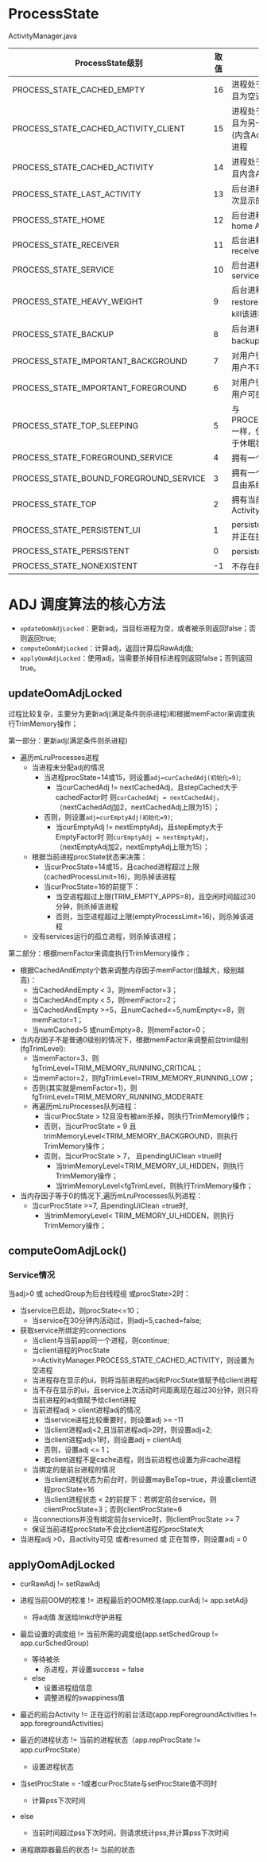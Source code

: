 

# ProcessState

ActivityManager.java 

| ProcessState级别                       | 取值 | 解释                                                         |
| -------------------------------------- | ---- | ------------------------------------------------------------ |
| PROCESS_STATE_CACHED_EMPTY             | 16   | 进程处于cached状态，且为空进程                               |
| PROCESS_STATE_CACHED_ACTIVITY_CLIENT   | 15   | 进程处于cached状态，且为另一个cached进程(内含Activity)的client进程 |
| PROCESS_STATE_CACHED_ACTIVITY          | 14   | 进程处于cached状态，且内含Activity                           |
| PROCESS_STATE_LAST_ACTIVITY            | 13   | 后台进程，且拥有上一次显示的Activity                         |
| PROCESS_STATE_HOME                     | 12   | 后台进程，且拥有home Activity                                |
| PROCESS_STATE_RECEIVER                 | 11   | 后台进程，且正在运行receiver                                 |
| PROCESS_STATE_SERVICE                  | 10   | 后台进程，且正在运行service                                  |
| PROCESS_STATE_HEAVY_WEIGHT             | 9    | 后台进程，但无法执行restore，因此尽量避免kill该进程          |
| PROCESS_STATE_BACKUP                   | 8    | 后台进程，正在运行backup/restore操作                         |
| PROCESS_STATE_IMPORTANT_BACKGROUND     | 7    | 对用户很重要的进程，用户不可感知其存在                       |
| PROCESS_STATE_IMPORTANT_FOREGROUND     | 6    | 对用户很重要的进程，用户可感知其存在                         |
| PROCESS_STATE_TOP_SLEEPING             | 5    | 与PROCESS_STATE_TOP一样，但此时设备正处于休眠状态            |
| PROCESS_STATE_FOREGROUND_SERVICE       | 4    | 拥有一个前台Service                                          |
| PROCESS_STATE_BOUND_FOREGROUND_SERVICE | 3    | 拥有一个前台Service，且由系统绑定                            |
| PROCESS_STATE_TOP                      | 2    | 拥有当前用户可见的top Activity                               |
| PROCESS_STATE_PERSISTENT_UI            | 1    | persistent系统进程，并正在执行UI操作                         |
| PROCESS_STATE_PERSISTENT               | 0    | persistent系统进程                                           |
| PROCESS_STATE_NONEXISTENT              | -1   | 不存在的进程                                                 |

# ADJ 调度算法的核心方法

- `updateOomAdjLocked`：更新adj，当目标进程为空，或者被杀则返回false；否则返回true;
- `computeOomAdjLocked`：计算adj，返回计算后RawAdj值;
- `applyOomAdjLocked`：使用adj，当需要杀掉目标进程则返回false；否则返回true。



## updateOomAdjLocked

过程比较复杂，主要分为更新adj(满足条件则杀进程)和根据memFactor来调度执行TrimMemory操作； 

第一部分：更新adj(满足条件则杀进程) 

- 遍历mLruProcesses进程 
  - 当进程未分配adj的情况
    - 当进程procState=14或15，则设置`adj=curCachedAdj(初始化=9)`; 
      - 当curCachedAdj != nextCachedAdj，且stepCached大于cachedFactor时 则`curCachedAdj = nextCachedAdj`，（nextCachedAdj加2，nextCachedAdj上限为15）；
    - 否则，则设置`adj=curEmptyAdj(初始化=9)`; 
      - 当curEmptyAdj != nextEmptyAdj，且stepEmpty大于EmptyFactor时 则`curEmptyAdj = nextEmptyAdj`，（nextEmptyAdj加2，nextEmptyAdj上限为15）；
  - 根据当前进程procState状态来决策： 
    - 当curProcState=14或15，且cached进程超过上限(cachedProcessLimit=16)，则杀掉该进程
    - 当curProcState=16的前提下： 
      - 当空进程超过上限(TRIM_EMPTY_APPS=8)，且空闲时间超过30分钟，则杀掉该进程
      - 否则，当空进程超过上限(emptyProcessLimit=16)，则杀掉该进程
  - 没有services运行的孤立进程，则杀掉该进程；

第二部分：根据memFactor来调度执行TrimMemory操作； 

- 根据CachedAndEmpty个数来调整内存因子memFactor(值越大，级别越高)： 
  - 当CachedAndEmpty < 3，则memFactor=3；
  - 当CachedAndEmpty < 5，则memFactor=2；
  - 当CachedAndEmpty >=5，且numCached<=5,numEmpty<=8，则memFactor=1；
  - 当numCached>5 或numEmpty>8，则memFactor=0；
- 当内存因子不是普通0级别的情况下，根据memFactor来调整前台trim级别(fgTrimLevel): 
  - 当memFactor=3，则fgTrimLevel=TRIM_MEMORY_RUNNING_CRITICAL；
  - 当memFactor=2，则fgTrimLevel=TRIM_MEMORY_RUNNING_LOW；
  - 否则(其实就是memFactor=1)，则fgTrimLevel=TRIM_MEMORY_RUNNING_MODERATE 
  - 再遍历mLruProcesses队列进程： 
    - 当curProcState > 12且没有被am杀掉，则执行TrimMemory操作；
    - 否则，当curProcState = 9 且trimMemoryLevel<TRIM_MEMORY_BACKGROUND，则执行TrimMemory操作；
    - 否则，当curProcState > 7， 且pendingUiClean =true时 
      - 当trimMemoryLevel<TRIM_MEMORY_UI_HIDDEN，则执行TrimMemory操作；
      - 当trimMemoryLevel<fgTrimLevel，则执行TrimMemory操作；
- 当内存因子等于0的情况下,遍历mLruProcesses队列进程： 
  - 当curProcState >=7, 且pendingUiClean =true时, 
    - 当trimMemoryLevel< TRIM_MEMORY_UI_HIDDEN，则执行TrimMemory操作；

## computeOomAdjLock()

### Service情况

当adj>0 或 schedGroup为后台线程组 或procState>2时： 

- 当service已启动，则procState<=10； 
  - 当service在30分钟内活动过，则adj=5,cached=false;
- 获取service所绑定的connections 
  - 当client与当前app同一个进程，则continue;
  - 当client进程的ProcState >=ActivityManager.PROCESS_STATE_CACHED_ACTIVITY，则设置为空进程
  - 当进程存在显示的ui，则将当前进程的adj和ProcState值赋予给client进程
  - 当不存在显示的ui，且service上次活动时间距离现在超过30分钟，则只将当前进程的adj值赋予给client进程
  - 当前进程adj > client进程adj的情况 
    - 当service进程比较重要时，则设置adj >= -11
    - 当client进程adj<2,且当前进程adj>2时，则设置adj=2;
    - 当client进程adj>1时，则设置adj = clientAdj
    - 否则，设置adj <= 1；
    - 若client进程不是cache进程，则当前进程也设置为非cache进程
  - 当绑定的是前台进程的情况 
    - 当client进程状态为前台时，则设置mayBeTop=true，并设置client进程procState=16
    - 当client进程状态 < 2的前提下：若绑定前台service，则clientProcState=3；否则clientProcState=6
  - 当connections并没有绑定前台service时，则clientProcState >= 7
  - 保证当前进程procState不会比client进程的procState大
- 当进程adj >0，且activity可见 或者resumed 或 正在暂停，则设置adj = 0

## applyOomAdjLocked

- curRawAdj != setRawAdj

- 进程当前OOM的校准 != 进程最后的OOM校准(app.curAdj != app.setAdj)
  - 将adj值 发送给lmkd守护进程
- 最后设置的调度组 != 当前所需的调度组(app.setSchedGroup != app.curSchedGroup)
  - 等待被杀
    - 杀进程，并设置success = false
  - else
    - 设置进程组信息
    - 调整进程的swappiness值
-  最近的前台Activity != 正在运行的前台活动(app.repForegroundActivities != app.foregroundActivities)
- 最近的进程状态 != 当前的进程状态（app.repProcState != app.curProcState）
  - 设置进程状态
- 当setProcState = -1或者curProcState与setProcState值不同时
  - 计算pss下次时间
- else
  - 当前时间超过pss下次时间，则请求统计pss,并计算pss下次时间
- 进程跟踪器最后的状态 != 当前的状态

